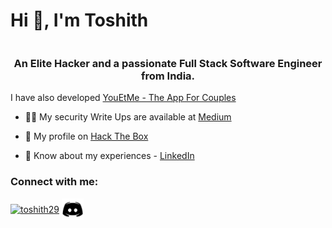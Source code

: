 <h1 align="center" style="display: inline-flex; align-content: center; align-item: center">
  Hi 👋, I'm Toshith 
</h1>

<h3 align="center">An Elite Hacker and a passionate Full Stack Software Engineer from India.</h3>
I have also developed <a href="https://play.google.com/store/apps/details?id=com.SyNexus.youetme">YouEtMe - The App For Couples</a>

- 👨‍💻 My security Write Ups are available at [Medium](https://toshith29.medium.com/)

- 🔭 My profile on [Hack The Box](https://app.hackthebox.com/profile/1290749)

- 📄 Know about my experiences - [LinkedIn](https://in.linkedin.com/in/toshith-yadav-816645265)

<h3 align="left">Connect with me:</h3>
<p align="left">
<a href="https://instagram.com/toshith29" target="_blank"><img align="center" src="https://raw.githubusercontent.com/rahuldkjain/github-profile-readme-generator/master/src/images/icons/Social/instagram.svg" alt="toshith29" height="30" width="40" /></a>
<a href="https://discord.gg/C7PzCGab" target="_blank">
  <img align="center" src="./Discord.svg" alt="Discord" height="35" />
</a>
</p>
